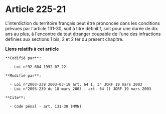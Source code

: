 # Article 225-21

L'interdiction du territoire français peut être prononcée dans les conditions prévues par l'article 131-30, soit à titre
définitif, soit pour une durée de dix ans au plus, à l'encontre de tout étranger coupable de l'une des infractions définies
aux sections 1 bis, 2 et 2 ter du présent chapitre.

**Liens relatifs à cet article**

	**Codifié par**:

	  - Loi n°92-684 1992-07-22

	**Modifié par**:

	  - Loi n°2003-239 2003-03-18 art. 64 I, 3° JORF 19 mars 2003
	  - Loi n°2003-239 du 18 mars 2003 - art. 64 () JORF 19 mars 2003

	**Cite**:

	  - Code pénal - art. 131-30 (MMN)
